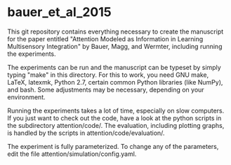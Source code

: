# bauer_et_al_2015

This git repository contains everything necessary to create the manuscript 
for the paper entitled "Attention Modeled as Information in Learning 
Multisensory Integration" by Bauer, Magg, and Wermter, including
running the experiments.

The experiments can be run and the manuscript can be typeset by simply
typing "make" in this directory.  For this to work, you need GNU make,
LaTeX, latexmk, Python 2.7, certain common Python libraries (like NumPy),
and bash.  Some adjustments may be necessary, depending on your 
environment.

Running the experiments takes a lot of time, especially on slow
computers.  If you just want to check out the code, have a look at the
python scripts in the subdirectory attention/code/.  The evaluation,
including plotting graphs, is handled by the scripts in 
attention/code/evaluation/.

The experiment is fully parameterized. To change any of the parameters,
edit the file attention/simulation/config.yaml.
